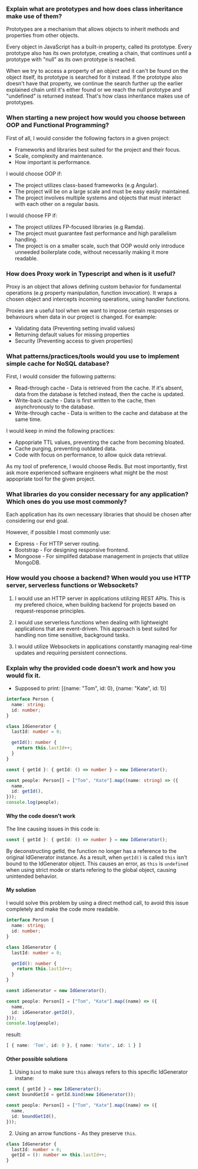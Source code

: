 ### Explain what are prototypes and how does class inheritance make use of them?
Prototypes are a mechanism that allows objects to inherit methods and properties from other objects.

Every object in JavaScript has a built-in property, called its prototype. Every prototype also has its own prototype, creating a chain, that continues until a prototype with "null" as its own prototype is reached.

When we try to access a property of an object and it can't be found on the object itself, its prototype is searched for it instead. If the prototype also doesn't have that property, we continue the search further up the earlier explained chain until it's either found or we reach the null prototype and "undefined" is returned instead. That's how class inheritance makes use of prototypes.

### When starting a new project how would you choose between OOP and Functional Programming?
First of all, I would consider the following factors in a given project:
- Frameworks and libraries best suited for the project and their focus.
- Scale, complexity and maintenance.
- How important is performance.

I would choose OOP if:
- The project utilizes class-based frameworks (e.g Angular).
- The project will be on a large scale and must be easy easily maintained.
- The project involves multiple systems and objects that must interact with each other on a regular basis.

I would choose FP if:
- The project utilizes FP-focused libraries (e.g Ramda).
- The project must guarantee fast performance and high parallelism handling.
- The project is on a smaller scale, such that OOP would only introduce unneeded boilerplate code, without necessarily
  making it more readable.

### How does Proxy work in Typescript and when is it useful?
Proxy is an object that allows defining custom behavior for fundamental operations (e.g property manipulation, function invocation).
It wraps a chosen object and intercepts incoming operations, using handler functions.

Proxies are a useful tool when we want to impose certain responses or behaviours when data in our project is changed.
For example:
- Validating data (Preventing setting invalid values)
- Returning default values for missing properties
- Security (Preventing access to given properties)

### What patterns/practices/tools would you use to implement simple cache for NoSQL database?
First, I would consider the following patterns:
- Read-through cache - Data is retrieved from the cache. If it's absent, data from the database is fetched instead, then the cache 
  is updated.
- Write-back cache - Data is first written to the cache, then asynchronously  to the database.
- Write-through cache - Data is written to the cache and database at the same time.

I would keep in mind the following practices:
- Appopriate TTL values, preventing the cache from becoming bloated.
- Cache purging, preventing outdated data.
- Code with focus on performance, to allow quick data retrieval.

As my tool of preference, I would choose Redis.
But most importantly, first ask more experienced software engineers what might be the most appopriate tool for the given project.

### What libraries do you consider necessary for any application? Which ones do you use most commonly?
Each application has its own necessary libraries that should be chosen after considering our end goal.

However, if possible I most commonly use:
- Express - For HTTP server routing.
- Bootstrap - For designing responsive frontend.
- Mongoose - For simplifed database management in projects that utilize MongoDB.

### How would you choose a backend? When would you use HTTP server, serverless functions or Websockets?
1. I would use an HTTP server in applications utilizing REST APIs. This is my prefered choice, when building backend for projects based
  on request-response principles.

2. I would use serverless functions when dealing with lightweight applications that are event-driven. This approach is best suited for
  handling non time sensitive, background tasks.

3. I would utilize Websockets in applications constantly managing real-time updates and requiring persistent connections.

### Explain why the provided code doesn't work and how you would fix it.
- Supposed to print: [{name: "Tom", id: 0}, {name: "Kate", id: 1}]

```ts
interface Person {
  name: string;
  id: number;
}

class IdGenerator {
  lastId: number = 0;

  getId(): number {
    return this.lastId++;
  }
}

const { getId }: { getId: () => number } = new IdGenerator();

const people: Person[] = ["Tom", "Kate"].map((name: string) => ({
  name,
  id: getId(),
}));
console.log(people);
```

#### Why the code doesn't work
The line causing issues in this code is:
```ts
const { getId }: { getId: () => number } = new IdGenerator();
```
By deconstructing getId, the function no longer has a reference to the original IdGenerator instance.
As a result, when `getId()` is called `this` isn't bound to the IdGenerator object.
This causes an error, as `this` is `undefined` when using strict mode or starts refering to the global object, causing unintended behavior.

#### My solution
I would solve this problem by using a direct method call, to avoid this issue completely and make the code more readable.
```ts
interface Person {
  name: string;
  id: number;
}

class IdGenerator {
  lastId: number = 0;

  getId(): number {
    return this.lastId++;
  }
}

const idGenerator = new IdGenerator();

const people: Person[] = ["Tom", "Kate"].map((name) => ({
  name,
  id: idGenerator.getId(),
}));
console.log(people);
```

result:
```ts
[ { name: 'Tom', id: 0 }, { name: 'Kate', id: 1 } ]
```

#### Other possible solutions
1. Using ```bind``` to make sure ```this``` always refers to this specific IdGenerator instane:
```ts
const { getId } = new IdGenerator();
const boundGetId = getId.bind(new IdGenerator());

const people: Person[] = ["Tom", "Kate"].map((name) => ({
  name,
  id: boundGetId(),
}));
```

2. Using an arrow functions - As they preserve ```this```.
```ts
class IdGenerator {
  lastId: number = 0;
  getId = (): number => this.lastId++;
}
```